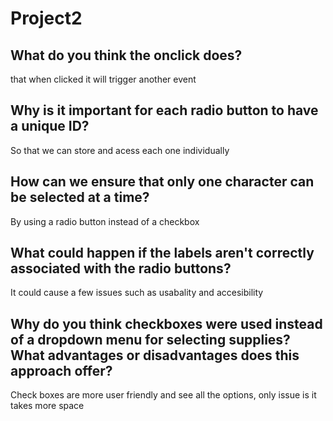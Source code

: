 # Project2
## What do you think the onclick does? 
that when clicked it will trigger another event
## Why is it important for each radio button to have a unique ID?
So that we can store and acess each one individually
## How can we ensure that only one character can be selected at a time?
By using a radio button instead of a checkbox
## What could happen if the labels aren't correctly associated with the radio buttons? 
It could cause a few issues such as usabality and accesibility 
## Why do you think checkboxes were used instead of a dropdown menu for selecting supplies? What advantages or disadvantages does this approach offer?
Check boxes are more user friendly and see all the options, only issue is it takes more space
